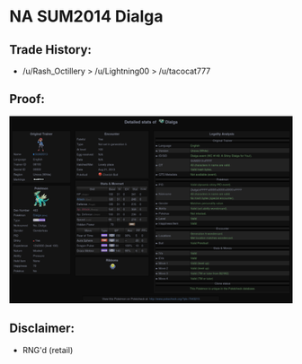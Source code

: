 # NA SUM2014 Dialga

## Trade History:
* /u/Rash_Octillery > /u/Lightning00 > /u/tacocat777

## Proof:
![Pokecheck](./Pokecheck.png)

## Disclaimer:
* RNG'd (retail)
